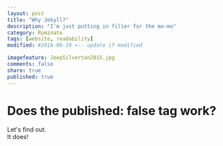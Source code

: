```yaml
---
layout: post
title: "Why Jekyll?"
description: "I'm just putting in filler for the mo-mo"
category: Ruminate
tags: [website, readability]
modified: #2016-06-19 <-- update if modified

imagefeature: JeepSilverton2015.jpg
comments: false
share: true
published: true
---
```


# Does the published: false tag work?

Let's find out.  
It does!
